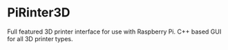 # PiRinter3D
Full featured 3D printer interface for use with Raspberry Pi.
C++ based GUI for all 3D printer types.
